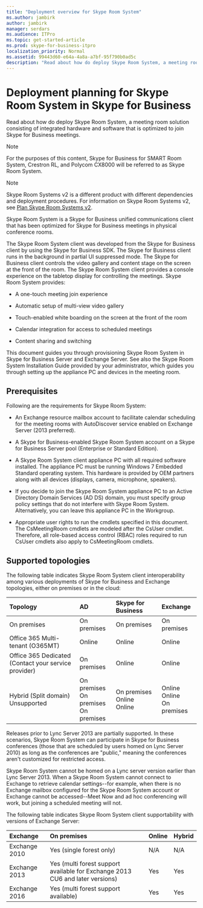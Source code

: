 ```yaml
---
title: "Deployment overview for Skype Room System"
ms.author: jambirk
author: jambirk
manager: serdars
ms.audience: ITPro
ms.topic: get-started-article
ms.prod: skype-for-business-itpro
localization_priority: Normal
ms.assetid: 99443d60-e64a-4a8a-a7bf-95f790b0ad5c
description: "Read about how do deploy Skype Room System, a meeting room solution consisting of integrated hardware and software that is optimized to join Skype for Business meetings."
---
```


# Deployment planning for Skype Room System in Skype for Business
 
Read about how do deploy Skype Room System, a meeting room solution consisting of integrated hardware and software that is optimized to join Skype for Business meetings.
  
> [!NOTE]
> For the purposes of this content, Skype for Business for SMART Room System, Crestron RL, and Polycom CX8000 will be referred to as Skype Room System. 

> [!NOTE]
> Skype Room Systems v2 is a different product with different dependencies and deployment procedures. For information on Skype Room Systems v2, see [Plan Skype Room Systems v2](../../plan-your-deployment/clients-and-devices/skype-room-systems-v2-0.md).
  
 Skype Room System is a Skype for Business unified communications client that has been optimized for Skype for Business meetings in physical conference rooms.
  
The Skype Room System client was developed from the Skype for Business client by using the Skype for Business SDK. The Skype for Business client runs in the background in partial UI suppressed mode. The Skype for Business client controls the video gallery and content stage on the screen at the front of the room. The Skype Room System client provides a console experience on the tabletop display for controlling the meetings. Skype Room System provides: 
  
- A one-touch meeting join experience
    
- Automatic setup of multi-view video gallery 
    
- Touch-enabled white boarding on the screen at the front of the room 
    
- Calendar integration for access to scheduled meetings
    
- Content sharing and switching 
    
This document guides you through provisioning Skype Room System in Skype for Business Server and Exchange Server. See also the Skype Room System Installation Guide provided by your administrator, which guides you through setting up the appliance PC and devices in the meeting room. 
  
## Prerequisites

Following are the requirements for Skype Room System: 
  
- An Exchange resource mailbox account to facilitate calendar scheduling for the meeting rooms with AutoDiscover service enabled on Exchange Server (2013 preferred).
    
- A Skype for Business-enabled Skype Room System account on a Skype for Business Server pool (Enterprise or Standard Edition).
    
- A Skype Room System client appliance PC with all required software installed. The appliance PC must be running Windows 7 Embedded Standard operating system. This hardware is provided by OEM partners along with all devices (displays, camera, microphone, speakers).
    
- If you decide to join the Skype Room System appliance PC to an Active Directory Domain Services (AD DS) domain, you must specify group policy settings that do not interfere with Skype Room System. Alternatively, you can leave this appliance PC in the Workgroup. 
    
- Appropriate user rights to run the cmdlets specified in this document. The CsMeetingRoom cmdlets are modeled after the CsUser cmdlet. Therefore, all role-based access control (RBAC) roles required to run CsUser cmdlets also apply to CsMeetingRoom cmdlets. 
    
## Supported topologies

The following table indicates Skype Room System client interoperability among various deployments of Skype for Business and Exchange topologies, either on premises or in the cloud: 
  

|**Topology**|**AD**|**Skype for Business**|**Exchange**|
|:-----|:-----|:-----|:-----|
|On premises  <br/> |On premises  <br/> |On premises  <br/> |On premises  <br/> |
|Office 365 Multi-tenant (O365MT)  <br/> |Online  <br/> |Online  <br/> |Online  <br/> |
|Office 365 Dedicated  <br/> (Contact your service provider)  <br/> |On premises  <br/> |Online  <br/> |Online  <br/> |
|Hybrid (Split domain)  <br/> Unsupported  <br/> |On premises  <br/> On premises  <br/> On premises  <br/> |On premises  <br/> Online  <br/> Online  <br/> |Online  <br/> Online  <br/> On premises  <br/> |
   
Releases prior to Lync Server 2013 are partially supported. In these scenarios, Skype Room System can participate in Skype for Business conferences (those that are scheduled by users homed on Lync Server 2010) as long as the conferences are "public," meaning the conferences aren't customized for restricted access. 
  
Skype Room System cannot be homed on a Lync server version earlier than Lync Server 2013. When a Skype Room System cannot connect to Exchange to retrieve calendar settings--for example, when there is no Exchange mailbox configured for the Skype Room System account or Exchange cannot be accessed--Meet Now and ad hoc conferencing will work, but joining a scheduled meeting will not. 
  
The following table indicates Skype Room System client supportability with versions of Exchange Server: 
  

|**Exchange**|**On premises**|**Online**|**Hybrid**|
|:-----|:-----|:-----|:-----|
|Exchange 2010  <br/> |Yes (single forest only)  <br/> |N/A  <br/> |N/A  <br/> |
|Exchange 2013  <br/> |Yes (multi forest support available for Exchange 2013 CU6 and later versions)  <br/> |Yes  <br/> |Yes  <br/> |
|Exchange 2016  <br/> |Yes (multi forest support available)  <br/> |Yes  <br/> |Yes  <br/> |
   


